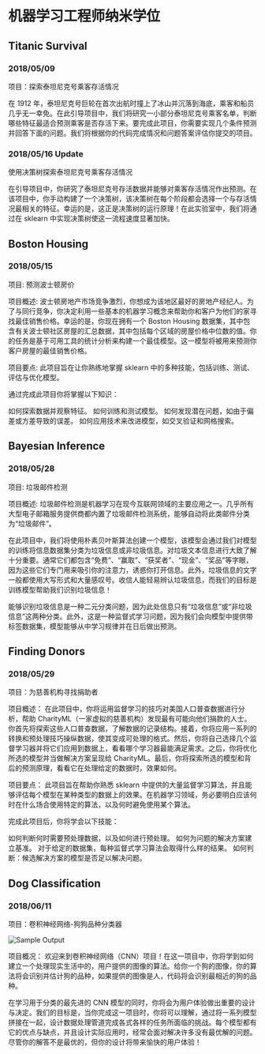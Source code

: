 # 机器学习工程师纳米学位

## Titanic Survival

### 2018/05/09

项目：探索泰坦尼克号乘客存活情况

在 1912 年，泰坦尼克号巨轮在首次出航时撞上了冰山并沉落到海底，乘客和船员几乎无一幸免。在此引导项目中，我们将研究一小部分泰坦尼克号乘客名单，判断哪些特征最适合预测乘客是否存活下来。要完成此项目，你需要实现几个条件预测并回答下面的问题。我们将根据你的代码完成情况和问题答案评估你提交的项目。

### 2018/05/16 Update

使用决策树探索泰坦尼克号乘客存活情况

在引导项目中，你研究了泰坦尼克号存活数据并能够对乘客存活情况作出预测。在该项目中，你手动构建了一个决策树，该决策树在每个阶段都会选择一个与存活情况最相关的特征。幸运的是，这正是决策树的运行原理！在此实验室中，我们将通过在 sklearn 中实现决策树使这一流程速度显著加快。

## Boston Housing

### 2018/05/15

项目: 预测波士顿房价

项目概述:
波士顿房地产市场竞争激烈，你想成为该地区最好的房地产经纪人。为了与同行竞争，你决定利用一些基本的机器学习概念来帮助你和客户为他们的家寻找最佳销售价格。幸运的是，你现在拥有一个 Boston Housing 数据集，其中包含有关波士顿社区房屋的汇总数据，其中包括每个区域的房屋价格中位数的值。你的任务是基于可用工具的统计分析来构建一个最佳模型。这一模型将被用来预测你客户房屋的最佳销售价格。

项目要点:
此项目旨在让你熟练地掌握 sklearn 中的多种技能，包括训练、测试、评估与优化模型。

通过完成此项目你将掌握以下知识：

如何探索数据并观察特征。
如何训练和测试模型。
如何发现潜在问题，如由于偏差或方差导致的误差。
如何应用技术来改进模型，如交叉验证和网格搜索。

## Bayesian Inference

### 2018/05/28

项目: 垃圾邮件检测

项目概述:
垃圾邮件检测是机器学习在现今互联网领域的主要应用之一。几乎所有大型电子邮箱服务提供商都内置了垃圾邮件检测系统，能够自动将此类邮件分类为“垃圾邮件”。

在此项目中，我们将使用朴素贝叶斯算法创建一个模型，该模型会通过我们对模型的训练将信息数据集分类为垃圾信息或非垃圾信息。对垃圾文本信息进行大致了解十分重要。通常它们都包含“免费”、“赢取”、“获奖者”、“现金”、“奖品”等字眼，因为这些它们专门用来吸引你的注意力，诱惑你打开信息。此外，垃圾信息的文字一般都使用大写形式和大量感叹号。收信人能轻易辨认垃圾信息，而我们的目标是训练模型帮助我们识别垃圾信息！

能够识别垃圾信息是一种二元分类问题，因为此处信息只有“垃圾信息”或“非垃圾信息”这两种分类。此外，这是一种监督式学习问题，因为我们会向模型中提供带标签数据集，模型能够从中学习规律并在日后做出预测。

## Finding Donors

### 2018/05/29

项目：为慈善机构寻找捐助者

项目概述：
在此项目中，你将运用监督学习的技巧对美国人口普查数据进行分析，帮助 CharityML（一家虚拟的慈善机构）发现最有可能向他们捐款的人士。你首先将探索这些人口普查数据，了解数据的记录结构。接着，你将应用一系列的转换和预处理技巧操纵数据，使其变成可处理的格式。然后，你将自己选择几个监督学习器并将它们应用到数据上，看看哪个学习器最能满足需求。之后，你将优化所选的模型并当做解决方案呈现给 CharityML。最后，你将探索所选的模型和背后的预测原理，看看它在处理给定的数据时，效果如何。

项目要点：
此项目旨在帮助你熟悉 sklearn 中提供的大量监督学习算法，并且能够评估每个模型在某种类型的数据上的效果。在机器学习领域，务必要明白应该何时在什么场合使用特定的算法，以及何时避免使用某个算法。

完成此项目后，你将学会以下技能：

如何判断何时需要预处理数据，以及如何进行预处理。
如何为问题的解决方案建立基准。
对于给定的数据集，每种监督式学习算法会取得什么样的结果。
如何判断：候选解决方案的模型是否足以解决问题。

## Dog Classification

### 2018/06/11

项目：卷积神经网络-狗狗品种分类器

[//]: # (Image References)

[image1]: .dog_classification/images/sample_dog_output.png "sample_cnn"

![Sample Output][image1]

项目概况：
欢迎来到卷积神经网络（CNN）项目！在这一项目中，你将学到如何建立一个处理现实生活中的，用户提供的图像的算法。给你一个狗的图像，你的算法将会识别并估计狗的品种，如果提供的图像是人，代码将会识别最相近的狗的品种。

在学习用于分类的最先进的 CNN 模型的同时，你将会为用户体验做出重要的设计与决定。我们的目标是，当你完成这一项目时，你将可以理解，通过将一系列模型拼接在一起，设计数据处理管道完成各式各样的任务所面临的挑战。每个模型都有它的优点与缺点，并且设计实际应用时，经常会面对解决许多没有最优解的问题。尽管你的解答不是最优的，但你的设计将带来愉快的用户体验！
